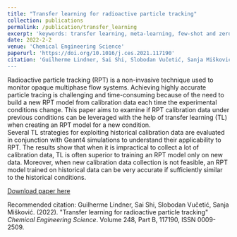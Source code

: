 ```yaml
---
title: "Transfer learning for radioactive particle tracking"
collection: publications
permalink: /publication/transfer_learning
excerpt: 'keywords: transfer learning, meta-learning, few-shot and zero-shot learning'
date: 2022-2-2
venue: 'Chemical Engineering Science'
paperurl: 'https://doi.org/10.1016/j.ces.2021.117190'
citation: 'Guilherme Lindner, Sai Shi, Slobodan Vučetić, Sanja Mišković. (2022). &quot;Transfer learning for radioactive particle tracking.&quot; <i>Chemical Engineering Science</i>. Volume 248, Part B, 117190, ISSN 0009-2509.
---
```

Radioactive particle tracking (RPT) is a non-invasive technique used to monitor opaque multiphase flow systems.
Achieving highly accurate particle tracing is challenging and time-consuming because of the need to build a new RPT model from calibration data each time the experimental conditions change.
This paper aims to examine if RPT calibration data under previous conditions can be leveraged with the help of transfer learning (TL) when creating an RPT model for a new condition.  
Several TL strategies for exploiting historical calibration data are evaluated in conjunction with Geant4 simulations to understand their applicability to RPT.
The results show that when it is impractical to collect a lot of calibration data, TL is often superior to training an RPT model only on new data. Moreover, when new calibration data collection is not feasible, an RPT model trained on historical data can be very accurate if sufficiently similar to the historical conditions.

[Download paper here](http://sai-shi.github.io/files/tl_paper.pdf)

Recommended citation: Guilherme Lindner, Sai Shi, Slobodan Vučetić, Sanja Mišković. (2022). "Transfer learning for radioactive particle tracking" <i>Chemical Engineering Science</i>. Volume 248, Part B, 117190, ISSN 0009-2509.
